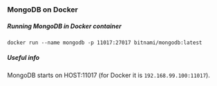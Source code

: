 ### MongoDB on Docker

##### Running MongoDB in Docker container
    
    docker run --name mongodb -p 11017:27017 bitnami/mongodb:latest

##### Useful info
MongoDB starts on HOST:11017 (for Docker it is `192.168.99.100:11017`). 


